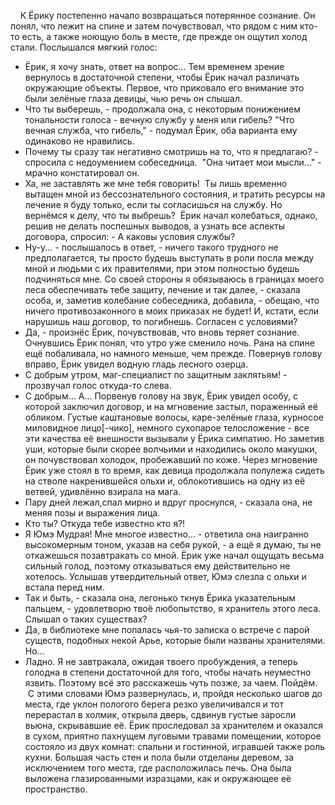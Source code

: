     К Ёрику постепенно начало возвращаться потерянное сознание. Он понял, что лежит на спине и затем почувствовал, что рядом с ним кто-то есть, а также ноющую боль в месте, где прежде он ощутил холод стали. Послышался мягкий голос:
 - Ёрик, я хочу знать, ответ на вопрос...
    Тем временем зрение вернулось в достаточной степени, чтобы Ёрик начал различать окружающие объекты. Первое, что приковало его внимание это были зелёные глаза девицы, чью речь он слышал.
 - Что ты выберешь, - продолжала она, с некоторым понижением тональности голоса - вечную службу у меня или гибель?
    "Что вечная служба, что гибель," - подумал Ёрик, оба варианта ему одинаково не нравились. 
 - Почему ты сразу так негативно смотришь на то, что я предлагаю? - спросила с недоумением собеседница.
   "Она читает мои мысли..." - мрачно констатировал он.
 - Ха, не заставлять же мне тебя говорить!  Ты лишь временно вытащен мной из бессознательного состояния, и тратить ресурсы на лечение я буду только, если ты согласишься на службу. Но вернёмся к делу, что ты выбрешь? 
    Ёрик начал колебаться, однако, решив не делать поспешных выводов, а узнать все аспекты договора, спросил:
 - А каковы условия службы?
 - Ну-у... - послышалось в ответ, - ничего такого трудного не предполагается, ты просто будешь выступать в роли посла между мной и людьми с их правителями, при этом полностью будешь подчиняться мне. Со своей стороны я обязываюсь в границах моего леса обеспечивать тебе защиту, лечение и так далее, - сказала особа, и, заметив колебание собеседника, добавила, - обещаю, что ничего противозаконного в моих приказах не будет! И, кстати, если нарушишь наш договор, то погибнешь. Согласен с условиями?
 - Да, - произнёс Ёрик, почувствовав, что вновь теряет сознание. 
    Очнувшись Ёрик понял, что утро уже сменило ночь. Рана на спине ещё побаливала, но намного меньше, чем прежде. Повернув голову вправо, Ёрик увидел водную гладь лесного озерца.
 - С добрым утром, маг-специалист по защитным заклятьям! - прозвучал голос откуда-то слева.
 - С добрым... А...
    Порвенув голову на звук, Ёрик увидел особу, с которой заключил договор, и на мгновение застыл, пораженный её обликом. Густые каштановые волосы, каре-зелёные глаза, курносое миловидное лицо[-чико], немного сухопарое телосложение - все эти качества её внешности вызывали у Ёрика симпатию. Но заметив уши, которые были скорее волчьими и находились около макушки, он почувствовал холодок, пробежавший по коже. Через мгновение Ёрик уже стоял в то время, как девица продолжала полулежа сидеть на стволе накренившейся ольхи и, облокотившись на одну из её ветвей, удивлённо взирала на мага.
 - Пару дней лежал,спал мирно и вдруг проснулся, - сказала она, не меняя позы и выражения лица.
 - Кто ты? Откуда тебе известно кто я?!
 - Я Юмэ Мудрая! Мне многое известно... - ответила она наигранно высокомерным тоном, указав на себя рукой, - а ещё я думаю, ты не откажешься позавтракать со мной.
    Ёрик уже начал ощущать весьма сильный голод, поэтому отказываться ему действительно не хотелось. Услышав утвердительный ответ, Юмэ слезла с ольхи и встала перед ним.
 - Так и быть, - сказала она, легонько ткнув Ёрика указательным пальцем, - удовлетворю твоё любопытство, я хранитель этого леса. Слышал о таких существах?
 - Да, в библиотеке мне попалась чья-то записка о встрече с парой существ, подобных некой Арье, которые были названы хранителями. Но...
 - Ладно. Я не завтракала, ожидая твоего пробуждения, а теперь голодна в степени достаточной для того, чтобы начать неуместно язвить. Поэтому всё это расскажешь чуть позже, за чаем. Пойдём.
     С этими словами Юмэ развернулась, и, пройдя несколько шагов до места, где уклон пологого берега резко увеличивался и тот перерастал в холмик, открыла дверь, сдвинув густые заросли вьюна, скрывавшие её. Ёрик проследовал за хранителем и оказался в сухом, приятно пахнущем луговыми травами помещении, которое состояло из двух комнат: спальни и гостинной, игравшей также роль кухни. Большая часть стен и пола были отделаны деревом, за исключением того места, где расположилась печь. Она была выложена глазированными изразцами, как и окружающее её пространство.

